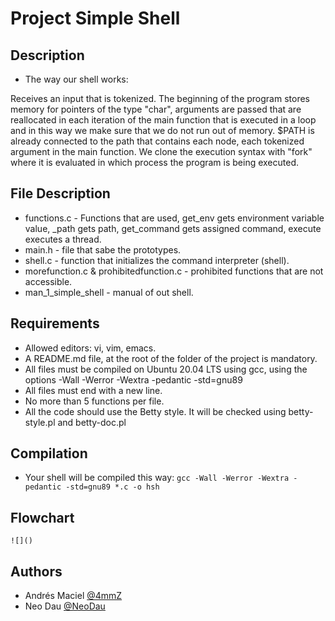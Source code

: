 # Project Simple Shell #

## Description ##

* The way our shell works:

Receives an input that is tokenized. The beginning of the program stores memory for pointers of the type "char", arguments are passed that are reallocated in each iteration of the main function that is executed in a loop and in this way we make sure that we do not run out of memory.
$PATH is already connected to the path that contains each node, each tokenized argument in the main function.
We clone the execution syntax with "fork" where it is evaluated in which process the program is being executed.
## File Description ##

* functions.c - Functions that are used, get_env gets environment variable value, _path gets path, get_command gets assigned command, execute executes a thread.
* main.h - file that sabe the prototypes.
* shell.c - function that initializes the command interpreter (shell).
* morefunction.c & prohibitedfunction.c - prohibited functions that are not accessible.
* man_1_simple_shell - manual of out shell.

## Requirements ##

* Allowed editors: vi, vim, emacs.
* A README.md file, at the root of the folder of the project is mandatory.
* All files must be compiled on Ubuntu 20.04 LTS using gcc, using the options -Wall -Werror -Wextra -pedantic -std=gnu89
* All files must end with a new line.
* No more than 5 functions per file.
* All the code should use the Betty style. It will be checked using betty-style.pl and betty-doc.pl

## Compilation ##
* Your shell will be compiled this way:
	`gcc -Wall -Werror -Wextra -pedantic -std=gnu89 *.c -o hsh`

## Flowchart ##
	![]()

## Authors

* Andrés Maciel
[@4mmZ](https://github.com/4mmZ)
* Neo Dau
[@NeoDau](https://github.com/NeoDau)
